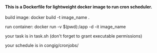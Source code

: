 #### This is a Dockerfile for lightweight docker image to run cron scheduler.

build image: docker build -t image_name .

run container:  docker run -v $(pwd):/app -d -it image_name

your task is in task.sh (don't forget to grant executable permissions)

your schedule is in congig/cronjobs/



